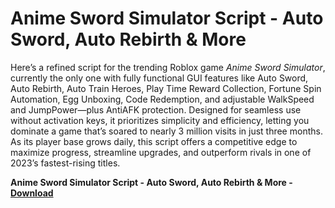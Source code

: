 <h1>Anime Sword Simulator Script - Auto Sword, Auto Rebirth & More</h1>

Here’s a refined script for the trending Roblox game *Anime Sword Simulator*, currently the only one with fully functional GUI features like Auto Sword, Auto Rebirth, Auto Train Heroes, Play Time Reward Collection, Fortune Spin Automation, Egg Unboxing, Code Redemption, and adjustable WalkSpeed and JumpPower—plus AntiAFK protection. Designed for seamless use without activation keys, it prioritizes simplicity and efficiency, letting you dominate a game that’s soared to nearly 3 million visits in just three months. As its player base grows daily, this script offers a competitive edge to maximize progress, streamline upgrades, and outperform rivals in one of 2023’s fastest-rising titles.

**Anime Sword Simulator Script - Auto Sword, Auto Rebirth &amp; More - [Download](https://www.dlgram.com/public/files/api.php?shortened=5L1pIF)**


